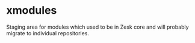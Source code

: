 # xmodules
Staging area for modules which used to be in Zesk core and will probably migrate to individual repositories.
